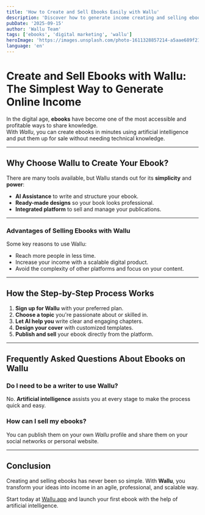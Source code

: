 ```yaml
---
title: 'How to Create and Sell Ebooks Easily with Wallu'
description: 'Discover how to generate income creating and selling ebooks with artificial intelligence in Wallu in a simple and fast way.'
pubDate: '2025-09-15'
author: 'Wallu Team'
tags: ['ebooks', 'digital marketing', 'wallu']
heroImage: 'https://images.unsplash.com/photo-1611328857214-a5aae689f21a?w=800&h=400&fit=crop'
language: 'en'
---
```


# Create and Sell Ebooks with Wallu: The Simplest Way to Generate Online Income

In the digital age, **ebooks** have become one of the most accessible and profitable ways to share knowledge.  
With *Wallu*, you can create ebooks in minutes using artificial intelligence and put them up for sale without needing technical knowledge.

---

## Why Choose Wallu to Create Your Ebook?

There are many tools available, but Wallu stands out for its **simplicity** and **power**:

- **AI Assistance** to write and structure your ebook.  
- **Ready-made designs** so your book looks professional.  
- **Integrated platform** to sell and manage your publications.  

---

### Advantages of Selling Ebooks with Wallu

Some key reasons to use Wallu:  

- Reach more people in less time.  
- Increase your income with a scalable digital product.  
- Avoid the complexity of other platforms and focus on your content.  

---

## How the Step-by-Step Process Works

1. **Sign up for Wallu** with your preferred plan.  
2. **Choose a topic** you're passionate about or skilled in.  
3. **Let AI help you** write clear and engaging chapters.  
4. **Design your cover** with customized templates.  
5. **Publish and sell** your ebook directly from the platform.  

---

## Frequently Asked Questions About Ebooks on Wallu

### Do I need to be a writer to use Wallu?

No. **Artificial intelligence** assists you at every stage to make the process quick and easy.

### How can I sell my ebooks?

You can publish them on your own *Wallu* profile and share them on your social networks or personal website.  

---

## Conclusion

Creating and selling ebooks has never been so simple. With **Wallu**, you transform your ideas into income in an agile, professional, and scalable way.  

Start today at [Wallu.app](https://wallu.app) and launch your first ebook with the help of artificial intelligence.
